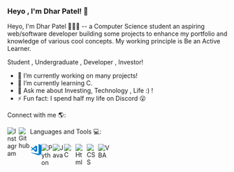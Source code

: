 ### Heyo , I'm Dhar Patel! 👋

Heyo, I'm Dhar Patel 🌹🌹🌹 -- a Computer Science student an aspiring web/software developer building some projects to enhance my portfolio and knowledge of various cool concepts. My working principle is Be an Active Learner.

Student , Undergraduate , Developer , Investor!
- 🔭 I’m currently working on many projects!
- 🌱 I’m currently learning C.
- 💬 Ask me about Investing, Technology , Life :) !
- ⚡ Fun fact: I spend half my life on Discord 😮

Connect with me 🌎: 

<img align="left" alt="Instagram" width="26px" src="https://ibb.co/yBbqspr"/>
<img align="left" alt="Github" width="26px" src="https://ibb.co/wpGxd2q"/>


Languages and Tools 💻:

<img align="left" alt="Visual Studio Code" width="26px" src="https://raw.githubusercontent.com/github/explore/80688e429a7d4ef2fca1e82350fe8e3517d3494d/topics/visual-studio-code/visual-studio-code.png" />
<img align="left" alt="Python" width="26px" src="https://raw.githubusercontent.com/jmnote/z-icons/master/svg/python.svg" />
<img align="left" alt="Java" width="26px" src="https://raw.githubusercontent.com/jmnote/z-icons/master/svg/java.svg" />
<img align="left" alt="C" width="26px" src="https://raw.githubusercontent.com/jmnote/z-icons/master/svg/c.svg" />
<img align="left" alt="Html" width="26px" src="https://ibb.co/tX23Brk" />
<img align="left" alt="CSS" width="26px" src="https://ibb.co/FWqjrmz" />
<img align="left" alt="VBA" width="26px" src="https://ibb.co/sQBfx4x" />

